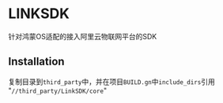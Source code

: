 # LINKSDK

针对鸿蒙OS适配的接入阿里云物联网平台的SDK

## Installation

复制目录到`third_party`中，并在项目`BUILD.gn`中`include_dirs`引用 "`//third_party/LinkSDK/core`" 

